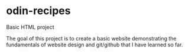 # odin-recipes
Basic HTML project

The goal of this project is to create a basic website demonstrating the
fundamentals of website design and git/github that I have learned so far.
